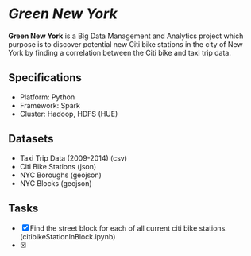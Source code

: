 # *Green New York*

**Green New York** is a Big Data Management and Analytics project which purpose is to discover potential new Citi bike stations in the city of New York by finding a correlation between the Citi bike and taxi trip data.


## Specifications

* Platform: Python
* Framework: Spark
* Cluster: Hadoop, HDFS (HUE)

## Datasets

* Taxi Trip Data (2009-2014) (csv)
* Citi Bike Stations (json)
* NYC Boroughs (geojson)
* NYC Blocks (geojson)

## Tasks

- [x] Find the street block for each of all current citi bike stations. (citibikeStationInBlock.ipynb)
- [x] 
